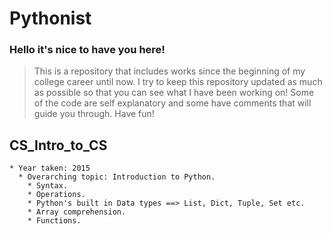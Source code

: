# Pythonist

### Hello it's nice to have you here!
> This is a repository that includes works since the beginning of my college career until now.
> I try to keep this repository updated as much as possible so that you can see what I have been working on!
> Some of the code are self explanatory and some have comments that will guide you through. Have fun!

## CS_Intro_to_CS
    * Year taken: 2015
      * Overarching topic: Introduction to Python.
        * Syntax.
        * Operations.
        * Python's built in Data types ==> List, Dict, Tuple, Set etc.
        * Array comprehension.
        * Functions.

